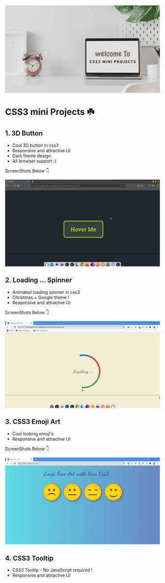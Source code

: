 ![Screenshot-1](https://github.com/deathook007/CSS3-Mini-Projects/blob/main/Css3%20Mini%20Projects.jpg)
# CSS3 mini Projects ☘️

## 1. 3D Button 
- Cool 3D button in css3
- Responsive and attractive UI
- Dark theme design.
- All browser support :)

ScreenShots Below 👇

![Screenshot-1](https://github.com/deathook007/CSS3-Mini-Projects/blob/main/3D%20Button/Hnet.com-image.gif)


## 2. Loading ... Spinner 
- Animated loading spinner in css3
- Christmas + Google theme !
- Responsive and attractive UI

ScreenShots Below 👇

![Screenshot-1](https://github.com/deathook007/CSS3-Mini-Projects/blob/main/Animated%20Loading%20Spinner/Hnet-image.gif)


## 3. CSS3 Emoji Art
- Cool looking emoji's.
- Responsive and attractive UI

ScreenShots Below 👇

![Screenshot-1](https://github.com/deathook007/CSS3-Mini-Projects/blob/main/CSS3%20Emoji%20Art/Emoji%20Arts.png)


## 4. CSS3 Tooltip
- CSS3 Tooltip - No JavaScript required !
- Responsive and attractive UI

